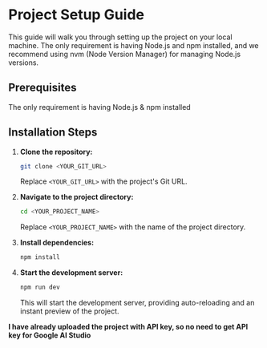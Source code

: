 # Project Setup Guide

This guide will walk you through setting up the project on your local machine. The only requirement is having Node.js and npm installed, and we recommend using nvm (Node Version Manager) for managing Node.js versions.

## Prerequisites

The only requirement is having Node.js & npm installed

## Installation Steps

1.  **Clone the repository:**

    ```bash
    git clone <YOUR_GIT_URL>
    ```

    Replace `<YOUR_GIT_URL>` with the project's Git URL.

2.  **Navigate to the project directory:**

    ```bash
    cd <YOUR_PROJECT_NAME>
    ```

    Replace `<YOUR_PROJECT_NAME>` with the name of the project directory.

3.  **Install dependencies:**

    ```bash
    npm install
    ```

4.  **Start the development server:**

    ```bash
    npm run dev
    ```

    This will start the development server, providing auto-reloading and an instant preview of the project.


**I have already uploaded the project with API key, so no need to get API key for Google AI Studio**
